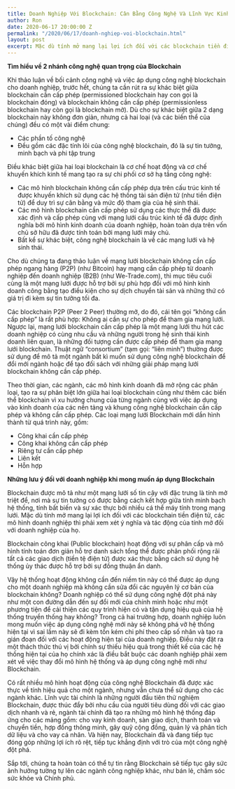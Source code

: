 ```yaml
---
title: Doanh Nghiệp Với Blockchain: Cân Bằng Công Nghệ Và Lĩnh Vực Kinh Doanh
author: Ron
date: 2020-06-17 20:00:00 Z
permalink: "/2020/06/17/doanh-nghiep-voi-blockchain.html"
layout: post
excerpt: Mặc dù tính mở mang lại lợi ích đối với các blockchain tiền điện tử, các mô hình doanh nghiệp thì phải xem xét ý nghĩa và tác động của tính mở đối với doanh nghiệp của họ.
---
```


**Tìm hiểu về 2 nhánh công nghệ quan trọng của Blockchain**

Khi thảo luận về bối cảnh công nghệ và việc áp dụng công nghệ blockchain cho doanh nghiệp, trước hết, chúng ta cần rút ra sự khác biệt giữa blockchain cần cấp phép (permissioned blockchain hay con gọi là blockchain đóng) và blockchain không cần cấp phép (permissionless blockchain hay còn gọi là blockchain mở). Dù cho sự khác biệt giữa 2 dạng blockchain này không đơn giản, nhưng cả hai loại (và các biến thể của chúng) đều có một vài điểm chung:

- Các phần tố công nghệ
- Đều gồm các đặc tính lõi của công nghệ blockchain, đó là sự tin tưởng, minh bạch và phi tập trung

Điều khác biệt giữa hai loại blockchain là cơ chế hoạt động và cơ chế khuyến khích kinh tế mang tạo ra sự chi phối cơ sở hạ tầng công nghệ:
- Các mô hình blockchain không cần cấp phép dựa trên cấu trúc kinh tế được khuyến khích sử dụng các hệ thống tài sản điện tử (như tiền điện tử) để duy trì sự cân bằng và mức độ tham gia của hệ sinh thái.
- Các mô hình blockchain cần cấp phép sử dụng các thực thể đã được xác định và cấp phép cùng với mạng lưới cấu trúc kinh tế đã được định nghĩa bởi mô hình kinh doanh của doanh nghiệp, hoàn toàn dựa trên vốn chủ sở hữu đã được tính toán bởi mạng lưới máy chủ.
- Bất kể sự khác biệt, công nghệ blockchain là về các mạng lưới và hệ sinh thái. 

Cho dù chúng ta đang thảo luận về mạng lưới blockchain không cần cấp phép ngang hàng (P2P) (như Bitcoin) hay mạng cần cấp phép từ doanh nghiệp đến doanh nghiệp (B2B) (như We-Trade.com), thì mục tiêu cuối cùng là một mạng lưới được hỗ trợ bởi sự phù hợp đối với mô hình kinh doanh công bằng tạo điều kiện cho sự dịch chuyển tài sản và những thứ có giá trị đi kèm sự tin tưởng tối đa.

Các blockchain P2P (Peer 2 Peer) thường mở, do đó, cái tên gọi “không cần cấp phép” là rất phù hợp: Không ai cần sự cho phép để tham gia mạng lưới. Ngược lại, mạng lưới blockchain cần cấp phép là một mạng lưới thu hút các doanh nghiệp có cùng nhu cầu và những người trong hệ sinh thái kinh doanh liên quan, là những đối tượng cần được cấp phép để tham gia mạng lưới blockchain. Thuật ngữ “consortium” (tạm gọi: “liên minh”) thường được sử dụng để mô tả một ngành bất kì muốn sử dụng công nghệ blockchain để đổi mới ngành hoặc để tạo đối sách với những giải pháp mạng lưới blockchain không cần cấp phép. 

Theo thời gian, các ngành, các mô hình kinh doanh đã mở rộng các phân loại, tạo ra sự phân biệt lớn giữa hai loại blockchain cũng như thêm các biến thể blockchain vì xu hướng chung của từng ngành cùng với việc áp dụng vào kinh doanh của các nền tảng và khung công nghệ blockchain cần cấp phép và không cần cấp phép. Các loại mạng lưới Blockchain mới dần hình thành từ quá trình này, gồm:
- Công khai cần cấp phép
- Công khai không cần cấp phép
- Riêng tư cần cấp phép
- Liên kết
- Hỗn hợp

**Những lưu ý đối với doanh nghiệp khi mong muốn áp dụng Blockchain**

Blockchain được mô tả như một mạng lưới số tin cậy với đặc trưng là tính mở triệt để, nơi mà sự tin tưởng có được bằng cách kết hợp giữa tính minh bạch hệ thống, tính bất biến và sự xác thực bởi nhiều cá thể máy tính trong mạng lưới. Mặc dù tính mở mang lại lợi ích đối với các blockchain tiền điện tử, các mô hình doanh nghiệp thì phải xem xét ý nghĩa và tác động của tính mở đối với doanh nghiệp của họ.

Blockchain công khai (Public blockchain) hoạt động với sự phân cấp và mô hình tính toán đơn giản hỗ trợ danh sách tổng thể được phân phối rộng rãi tất cả các giao dịch (tiền tệ điện tử) được xác thực bằng cách sử dụng hệ thống ủy thác được hỗ trợ bởi sự đồng thuận ẩn danh. 

Vậy hệ thống hoạt động không cần đến niềm tin này có thể được áp dụng cho một doanh nghiệp mà không cần sửa đổi các nguyên lý cơ bản của blockchain không? Doanh nghiệp có thể sử dụng công nghệ đột phá này như một con đường dẫn đến sự đổi mới của chính mình hoặc như một phương tiện để cải thiện các quy trình hiện có và tận dụng hiệu quả của hệ thống truyền thống hay không? 
Trong cả hai trường hợp, doanh nghiệp luôn mong muốn việc áp dụng công nghệ mới này sẽ không phá vỡ hệ thống hiện tại vì sai lầm này sẽ đi kèm tốn kém chi phí theo cấp số nhân và tạo ra gián đoạn đối với các hoạt động hiện tại của doanh nghiệp. Điều này đặt ra một thách thức thú vị bởi chính sự thiếu hiệu quả trong thiết kế của các hệ thống hiện tại của họ chính xác là điều bắt buộc các doanh nghiệp phải xem xét về việc thay đổi mô hình hệ thống và áp dụng công nghệ mới như Blockchain.

Có rất nhiều mô hình hoạt động của công nghệ Blockchain đã được xác thực về tính hiệu quả cho một ngành, nhưng vẫn chưa thể sử dụng cho các ngành khác. 
Lĩnh vực tài chính là những người đầu tiên thử nghiệm Blockchain, được thúc đẩy bởi nhu cầu của người tiêu dùng đối với các giao dịch nhanh và rẻ, ngành tài chính đã tạo ra những mô hình hệ thống đáp ứng cho các mảng gồm: cho vay kinh doanh, sàn giao dịch, thanh toán và chuyển tiền, hợp đồng thông minh, gây quỹ cộng đồng, quản lý và phân tích dữ liệu và cho vay cá nhân. Và hiện nay, Blockchain đã và đang tiếp tục đóng góp những lợi ích rõ rệt, tiếp tục khẳng định với trò của một công nghệ đột phá.

Sắp tới, chúng ta hoàn toàn có thể tự tin rằng Blockchain sẽ tiếp tục gây sức ảnh hưởng tường tự lên các ngành công nghiệp khác, như bán lẻ, chăm sóc sức khỏe và Chính phủ.
